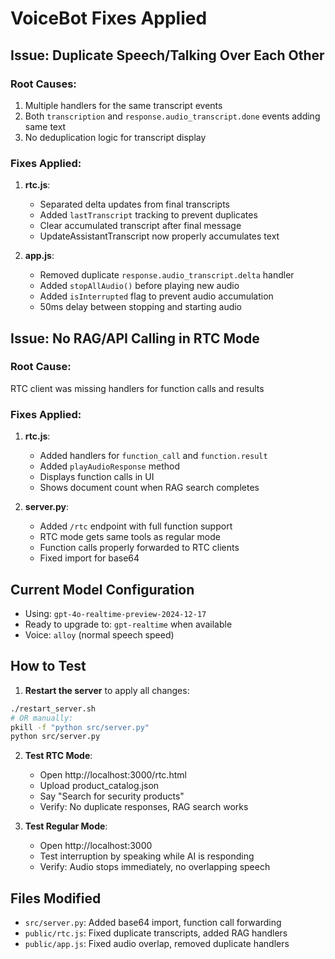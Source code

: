 # VoiceBot Fixes Applied

## Issue: Duplicate Speech/Talking Over Each Other
### Root Causes:
1. Multiple handlers for the same transcript events
2. Both `transcription` and `response.audio_transcript.done` events adding same text
3. No deduplication logic for transcript display

### Fixes Applied:
1. **rtc.js**: 
   - Separated delta updates from final transcripts
   - Added `lastTranscript` tracking to prevent duplicates
   - Clear accumulated transcript after final message
   - UpdateAssistantTranscript now properly accumulates text

2. **app.js**:
   - Removed duplicate `response.audio_transcript.delta` handler
   - Added `stopAllAudio()` before playing new audio
   - Added `isInterrupted` flag to prevent audio accumulation
   - 50ms delay between stopping and starting audio

## Issue: No RAG/API Calling in RTC Mode
### Root Cause:
RTC client was missing handlers for function calls and results

### Fixes Applied:
1. **rtc.js**:
   - Added handlers for `function_call` and `function.result`
   - Added `playAudioResponse` method
   - Displays function calls in UI
   - Shows document count when RAG search completes

2. **server.py**:
   - Added `/rtc` endpoint with full function support
   - RTC mode gets same tools as regular mode
   - Function calls properly forwarded to RTC clients
   - Fixed import for base64

## Current Model Configuration
- Using: `gpt-4o-realtime-preview-2024-12-17`
- Ready to upgrade to: `gpt-realtime` when available
- Voice: `alloy` (normal speech speed)

## How to Test

1. **Restart the server** to apply all changes:
```bash
./restart_server.sh
# OR manually:
pkill -f "python src/server.py"
python src/server.py
```

2. **Test RTC Mode**:
   - Open http://localhost:3000/rtc.html
   - Upload product_catalog.json
   - Say "Search for security products"
   - Verify: No duplicate responses, RAG search works

3. **Test Regular Mode**:
   - Open http://localhost:3000
   - Test interruption by speaking while AI is responding
   - Verify: Audio stops immediately, no overlapping speech

## Files Modified
- `src/server.py`: Added base64 import, function call forwarding
- `public/rtc.js`: Fixed duplicate transcripts, added RAG handlers
- `public/app.js`: Fixed audio overlap, removed duplicate handlers

